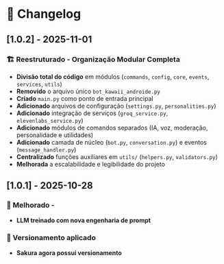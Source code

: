 # 📜 Changelog

## [1.0.2] - 2025-11-01
### 🏗️ Reestruturado - Organização Modular Completa
- **Divisão total do código** em módulos (`commands`, `config`, `core`, `events`, `services`, `utils`)
- **Removido** o arquivo único `bot_kawaii_androide.py`
- **Criado** `main.py` como ponto de entrada principal
- **Adicionado** arquivos de configuração (`settings.py`, `personalities.py`)
- **Adicionado** integração de serviços (`groq_service.py`, `elevenlabs_service.py`)
- **Adicionado** módulos de comandos separados (IA, voz, moderação, personalidade e utilidades)
- **Adicionado** camada de núcleo (`bot.py`, `conversation.py`) e eventos (`message_handler.py`)
- **Centralizado** funções auxiliares em `utils/` (`helpers.py`, `validators.py`)
- **Melhorada** a escalabilidade e legibilidade do projeto

## [1.0.1] - 2025-10-28
### 💫 Melhorado - 
- **LLM treinado com nova engenharia de prompt**

### 💫 Versionamento aplicado
- **Sakura agora possui versionamento**